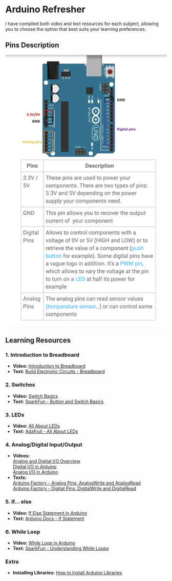 # Arduino Refresher

I have compiled both video and text resources for each subject, allowing you to choose the option that best suits your learning preferences.

## Pins Description
![Arduino](https://github.com/stefaniavrIM/arduino-refresher/blob/main/guide.png)

## Learning Resources

### 1. Introduction to Breadboard
- **Video:** [Introduction to Breadboard](https://www.youtube.com/watch?v=6WReFkfrUIk)
- **Text:** [Build Electronic Circuits - Breadboard](https://www.build-electronic-circuits.com/breadboard/)

### 2. Switches
- **Video:** [Switch Basics](https://www.youtube.com/watch?v=ChHNI8yt69g)
- **Text:** [SparkFun - Button and Switch Basics](https://learn.sparkfun.com/tutorials/button-and-switch-basics/all#:~:text=A%20switch%20can%20only%20exist,piece%20of%20perfectly%2Dconducting%20wire)

### 3. LEDs
- **Video:** [All About LEDs](https://www.youtube.com/watch?v=I0ZIrzoI61g)
- **Text:** [Adafruit - All About LEDs](https://learn.adafruit.com/all-about-leds/overview)

### 4. Analog/Digital Input/Output
- **Videos:**  
  [Analog and Digital I/O Overview](https://www.youtube.com/watch?v=cmc-BPtkdAU)  
  [Digital I/O in Arduino](https://www.youtube.com/watch?v=JwpBn1mPGMc)  
  [Analog I/O in Arduino](https://www.youtube.com/watch?v=8bufqdXwCpY)
- **Texts:**  
  [Arduino Factory - Analog Pins: AnalogWrite and AnalogRead](https://arduinofactory.com/arduino-language-analog-pins-analogwrite-and-analogread/)  
  [Arduino Factory - Digital Pins: DigitalWrite and DigitalRead](https://arduinofactory.com/arduino-language-digital-pins-digitalwrite-and-digitalread/)

### 5. If... else
- **Video:** [If Else Statement in Arduino](https://www.youtube.com/watch?v=YktSocf2vSc)
- **Text:** [Arduino Docs - If Statement](https://docs.arduino.cc/built-in-examples/control-structures/ifStatementConditional/)

### 6. While Loop
- **Video:** [While Loop in Arduino](https://www.youtube.com/watch?v=ECHFxmKUDFQ)
- **Text:** [SparkFun - Understanding While Loops](https://www.sparkfun.com/news/2399)

### Extra
- **Installing Libraries:** [How to Install Arduino Libraries](https://www.build-electronic-circuits.com/arduino-libraries-and-how-to-install-them/)

